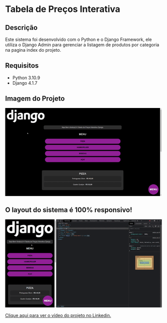 # Tabela de Preços Interativa

## Descrição
<p>
Este sistema foi desenvolvido com o Python e o Django Framework, ele utiliza o Django Admin para gerenciar a 
listagem de produtos por categoria na pagina index do projeto. 
</p>

## Requisitos

 - Python 3.10.9
 - Django 4.1.7

## Imagem do Projeto

<img src="./img_readme/index.gif">

## O layout do sistema é 100% responsivo!
<img src="./img_readme/index_responsivo.gif">

<a href="https://www.linkedin.com/feed/update/urn:li:activity:7032764429154795520/">Clique aqui  para ver o vídeo do projeto no Linkedin.</a>
